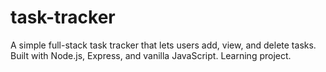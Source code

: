 # task-tracker
A simple full-stack task tracker that lets users add, view, and delete tasks. Built with Node.js, Express, and vanilla JavaScript. Learning project.
